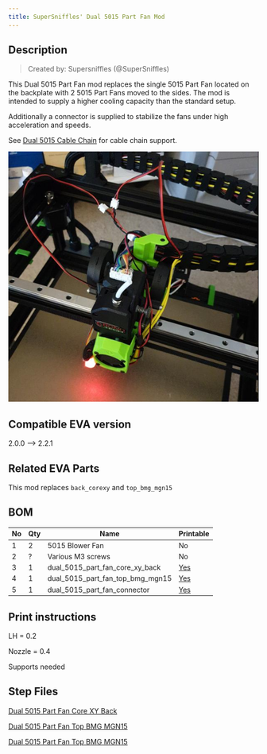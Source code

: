```yaml
---
title: SuperSniffles' Dual 5015 Part Fan Mod
---
```


## Description

> Created by: Supersniffles (@SuperSniffles)

This Dual 5015 Part Fan mod replaces the single 5015 Part Fan located on the backplate with 2 5015 Part Fans moved to the sides. The mod is intended to supply a higher cooling capacity than the standard setup.

Additionally a connector is supplied to stabilize the fans under high acceleration and speeds.

See [Dual 5015 Cable Chain](../cable_chain/dual_5015_part_fan_cable_chain.md) for cable chain support.

![Dual 5015 Part Fan Mod](assets/dual_5015_part_fan.png)

## Compatible EVA version
2.0.0 --> 2.2.1

## Related EVA Parts
This mod replaces `back_corexy` and `top_bmg_mgn15`

## BOM
| No | Qty | Name                                           | Printable |
| -- | --- | ---------------------------------------------- | --------- |
| 1  | 2   | 5015 Blower Fan                                | No        |
| 2  | ?   | Various M3 screws                              | No        |
| 3  | 1   | dual_5015_part_fan_core_xy_back                | [Yes](stl/dual_5015_part_fan_core_xy_back.stl) |
| 4  | 1   | dual_5015_part_fan_top_bmg_mgn15               | [Yes](stl/dual_5015_part_fan_top_bmg_mgn15.stl) |
| 5  | 1   | dual_5015_part_fan_connector                   | [Yes](stl/dual_5015_part_fan_connector.stl) |

## Print instructions
LH = 0.2

Nozzle = 0.4

Supports needed


## Step Files
[Dual 5015 Part Fan Core XY Back](assets/dual_5015_part_fan_core_xy_back.stp)

[Dual 5015 Part Fan Top BMG MGN15](assets/dual_5015_part_fan_top_bmg_mgn15.stp)

[Dual 5015 Part Fan Top BMG MGN15](assets/dual_5015_part_fan_connector.stp)